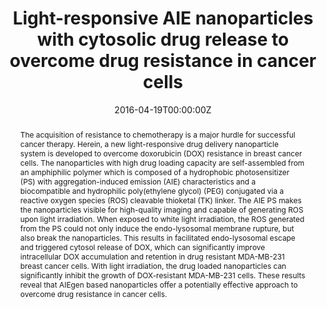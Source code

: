 ---
title: 'Light-responsive AIE nanoparticles with cytosolic drug release to overcome drug resistance in cancer cells'

# Authors
# If you created a profile for a user (e.g. the default `admin` user), write the username (folder name) here
# and it will be replaced with their full name and linked to their profile.
authors:
  - Youyong Yuan
  - Shidang Xu
  - Chong-Jing Zhang
  - Bin Liu*

# Author notes (optional)
author_notes:
  - 'Equal contribution'
  - 'Equal contribution'
  - 'Equal contribution'
  - 'Corresponding author'

date: '2016-04-19T00:00:00Z'
doi: '10.1039/C6PY00449K'

# Schedule page publish date (NOT publication's date).
publishDate: '2016-04-20T00:00:00Z'

# Publication type.
# Accepts a single type but formatted as a YAML list (for Hugo requirements).
# Enter a publication type from the CSL standard.
publication_types: ['article-journal']

# Publication name and optional abbreviated publication name.
publication: In *Polymer Chemistry*
publication_short: In *Polym. Chem.*

abstract: The acquisition of resistance to chemotherapy is a major hurdle for successful cancer therapy. Herein, a new light-responsive drug delivery nanoparticle system is developed to overcome doxorubicin (DOX) resistance in breast cancer cells. The nanoparticles with high drug loading capacity are self-assembled from an amphiphilic polymer which is composed of a hydrophobic photosensitizer (PS) with aggregation-induced emission (AIE) characteristics and a biocompatible and hydrophilic poly(ethylene glycol) (PEG) conjugated via a reactive oxygen species (ROS) cleavable thioketal (TK) linker. The AIE PS makes the nanoparticles visible for high-quality imaging and capable of generating ROS upon light irradiation. When exposed to white light irradiation, the ROS generated from the PS could not only induce the endo-lysosomal membrane rupture, but also break the nanoparticles. This results in facilitated endo-lysosomal escape and triggered cytosol release of DOX, which can significantly improve intracellular DOX accumulation and retention in drug resistant MDA-MB-231 breast cancer cells. With light irradiation, the drug loaded nanoparticles can significantly inhibit the growth of DOX-resistant MDA-MB-231 cells. These results reveal that AIEgen based nanoparticles offer a potentially effective approach to overcome drug resistance in cancer cells.

# Summary. An optional shortened abstract.
summary: The acquisition of resistance to chemotherapy is a major hurdle for successful cancer therapy. Herein, a new light-responsive drug delivery nanoparticle system is developed to overcome doxorubicin (DOX) resistance in breast cancer cells. The nanoparticles with high drug loading capacity are self-assembled from an amphiphilic polymer which is composed of a hydrophobic photosensitizer (PS) with aggregation-induced emission (AIE) characteristics and a biocompatible and hydrophilic poly(ethylene glycol) (PEG) conjugated via a reactive oxygen species (ROS) cleavable thioketal (TK) linker. The AIE PS makes the nanoparticles visible for high-quality imaging and capable of generating ROS upon light irradiation. When exposed to white light irradiation, the ROS generated from the PS could not only induce the endo-lysosomal membrane rupture, but also break the nanoparticles. This results in facilitated endo-lysosomal escape and triggered cytosol release of DOX, which can significantly improve intracellular DOX accumulation and retention in drug resistant MDA-MB-231 breast cancer cells. With light irradiation, the drug loaded nanoparticles can significantly inhibit the growth of DOX-resistant MDA-MB-231 cells. These results reveal that AIEgen based nanoparticles offer a potentially effective approach to overcome drug resistance in cancer cells.
tags: []

# Display this page in the Featured widget?
featured: true

# Custom links (uncomment lines below)
# links:
# - name: Custom Link
#   url: http://example.org

url_pdf: 'https://pubs.rsc.org/en/content/articlepdf/2016/py/c6py00449k'
url_code: ''
url_dataset: ''
url_poster: ''
url_project: ''
url_slides: ''
url_source: ''
url_video: ''

# Featured image
# To use, add an image named `featured.jpg/png` to your page's folder.
image:
  caption: 'Image credit: [**Unsplash**](https://unsplash.com/photos/pLCdAaMFLTE)'
  focal_point: ''
  preview_only: false
---